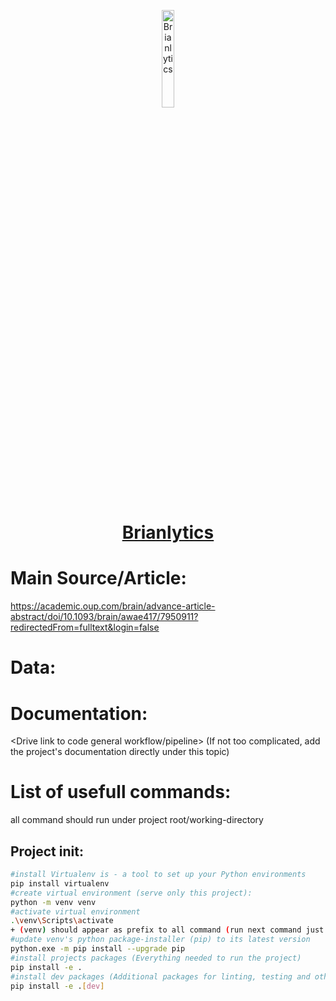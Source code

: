 <p align="center">
  <a href="https://academic.oup.com/brain/advance-article-abstract/doi/10.1093/brain/awae417/7950911?redirectedFrom=fulltext&login=false">
      <img width="20%" src="https://img.freepik.com/premium-photo/brain-logo-icon-human-brain-icon-creative-simple-mind-symbol-vector-illustration_1162225-51928.jpg?w=740" alt="Brianlytics" />
      <h1 align="center">Brianlytics</h1>
  </a>
</p>

# Main Source/Article:
https://academic.oup.com/brain/advance-article-abstract/doi/10.1093/brain/awae417/7950911?redirectedFrom=fulltext&login=false

# Data:
<links to your data>

# Documentation:
<Drive link to code general workflow/pipeline> (If not too complicated, add the project's documentation directly under this topic)

# List of usefull commands:
all command should run under project root/working-directory

## Project init:
```bash 
#install Virtualenv is - a tool to set up your Python environments
pip install virtualenv
#create virtual environment (serve only this project):
python -m venv venv
#activate virtual environment
.\venv\Scripts\activate
+ (venv) should appear as prefix to all command (run next command just after activating venv)
#update venv's python package-installer (pip) to its latest version
python.exe -m pip install --upgrade pip
#install projects packages (Everything needed to run the project)
pip install -e .
#install dev packages (Additional packages for linting, testing and other developer tools)
pip install -e .[dev]
``` 
